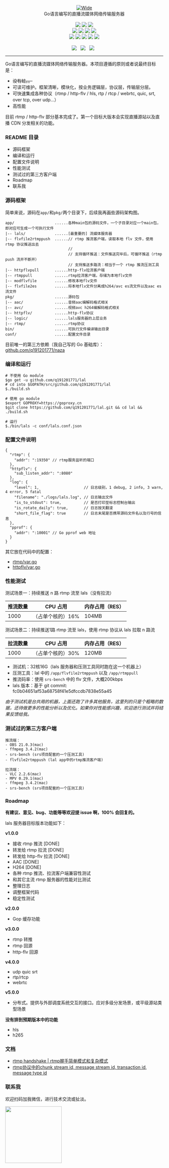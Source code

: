 <p align="center">
<a title="logo" target="_blank" href="https://github.com/q191201771/lal">
<img alt="Wide" src="https://pengrl.com/images/other/lallogo.png">
</a>
<br>
Go语言编写的直播流媒体网络传输服务器
<br><br>
<a title="TravisCI" target="_blank" href="https://www.travis-ci.org/q191201771/lal"><img src="https://www.travis-ci.org/q191201771/lal.svg?branch=master"></a>
<a title="codecov" target="_blank" href="https://codecov.io/gh/q191201771/lal"><img src="https://codecov.io/gh/q191201771/lal/branch/master/graph/badge.svg?style=flat-square"></a>
<a title="goreportcard" target="_blank" href="https://goreportcard.com/report/github.com/q191201771/lal"><img src="https://goreportcard.com/badge/github.com/q191201771/lal?style=flat-square"></a>
<br>
<a title="codeline" target="_blank" href="https://github.com/q191201771/lal"><img src="https://sloc.xyz/github/q191201771/lal/?category=code"></a>
<a title="license" target="_blank" href="https://github.com/q191201771/lal/blob/master/LICENSE"><img src="https://img.shields.io/badge/license-MIT-brightgreen.svg?style=flat-square"></a>
<a title="lastcommit" target="_blank" href="https://github.com/q191201771/lal/commits/master"><img src="https://img.shields.io/github/commit-activity/m/q191201771/lal.svg?style=flat-square"></a>
<a title="commitactivity" target="_blank" href="https://github.com/q191201771/lal/graphs/commit-activity"><img src="https://img.shields.io/github/last-commit/q191201771/lal.svg?style=flat-square"></a>
<br>
<a title="pr" target="_blank" href="https://github.com/q191201771/lal/pulls"><img src="https://img.shields.io/github/issues-pr-closed/q191201771/lal.svg?style=flat-square&color=FF9966"></a>
<a title="hits" target="_blank" href="https://github.com/q191201771/lal"><img src="https://hits.b3log.org/q191201771/lal.svg?style=flat-square"></a>
<a title="language" target="_blank" href="https://github.com/q191201771/lal"><img src="https://img.shields.io/github/languages/count/q191201771/lal.svg?style=flat-square"></a>
<a title="toplanguage" target="_blank" href="https://github.com/q191201771/lal"><img src="https://img.shields.io/github/languages/top/q191201771/lal.svg?style=flat-square"></a>
<a title="godoc" target="_blank" href="https://godoc.org/github.com/q191201771/lal"><img src="http://img.shields.io/badge/godoc-reference-5272B4.svg?style=flat-square"></a>
<br><br>
<a title="watcher" target="_blank" href="https://github.com/q191201771/lal/watchers"><img src="https://img.shields.io/github/watchers/q191201771/lal.svg?label=Watchers&style=social"></a>&nbsp;&nbsp;
<a title="star" target="_blank" href="https://github.com/q191201771/lal/stargazers"><img src="https://img.shields.io/github/stars/q191201771/lal.svg?label=Stars&style=social"></a>&nbsp;&nbsp;
<a title="fork" target="_blank" href="https://github.com/q191201771/lal/network/members"><img src="https://img.shields.io/github/forks/q191201771/lal.svg?label=Forks&style=social"></a>&nbsp;&nbsp;
</p>

---

Go语言编写的直播流媒体网络传输服务器。本项目遵循的原则或者说最终目标是：

* ~~没有蛀。。~~
* 可读可维护。框架清晰，模块化，按业务逻辑层，协议层，传输层分层。
* 可快速集成各种协议（rtmp / http-flv / hls, rtp / rtcp / webrtc, quic, srt, over tcp, over udp...）
* 高性能

目前 rtmp / http-flv 部分基本完成了。第一个目标大版本会实现直播源站以及直播 CDN 分发相关的功能。

### README 目录

* 源码框架
* 编译和运行
* 配置文件说明
* 性能测试
* 测试过的第三方客户端
* Roadmap
* 联系我

### 源码框架

简单来说，源码在`app/`和`pkg/`两个目录下，后续我再画些源码架构图。

```
app/                  ......各种main包的源码文件，一个子目录对应一个main包，即对应可生成一个可执行文件
|-- lals/             ......[最重要的] 流媒体服务器
|-- flvfile2rtmppush  ......// rtmp 推流客户端，读取本地 flv 文件，使用 rtmp 协议推送出去
                            //
                            // 支持循环推送：文件推送完毕后，可循环推送（rtmp push 流并不断开）
                            // 支持推送多路流：相当于一个 rtmp 推流压测工具
|-- httpflvpull       ......http-flv拉流客户端
|-- rtmppull          ......rtmp拉流客户端，存储为本地flv文件
|-- modflvfile        ......修改本地flv文件
|-- flvfile2es        ......将本地flv文件分离成h264/avc es流文件以及aac es流文件
pkg/                  ......源码包
|-- aac/              ......音频aac编解码格式相关
|-- avc/              ......视频avc h264编解码格式相关
|-- httpflv/          ......http-flv协议
|-- logic/            ......lals服务器的上层业务
|-- rtmp/             ......rtmp协议
bin/                  ......可执行文件编译输出目录
conf/                 ......配置文件目录
```

目前唯一的第三方依赖（我自己写的 Go 基础库）： [github.com/q191201771/naza](https://github.com/q191201771/naza)

### 编译和运行

```
# 不使用 Go module
$go get -u github.com/q191201771/lal
# cd into $GOPATH/src/github.com/q191201771/lal
$./build.sh

# 使用 go module
$export GOPROXY=https://goproxy.cn
$git clone https://github.com/q191201771/lal.git && cd lal && ./build.sh

# 运行
$./bin/lals -c conf/lals.conf.json
```

### 配置文件说明

```
{
  "rtmp": {
    "addr": ":19350" // rtmp服务监听的端口
  },
  "httpflv": {
    "sub_listen_addr": ":8080"
  },
  "log": {
    "level": 1,                    // 日志级别，1 debug, 2 info, 3 warn, 4 error, 5 fatal
    "filename": "./logs/lals.log", // 日志输出文件
    "is_to_stdout": true,          // 是否打印至标志控制台输出
    "is_rotate_daily": true,       // 日志按天翻滚
    "short_file_flag": true        // 日志末尾是否携带源码文件名以及行号的信息
  },
  "pprof": {
    "addr": ":10001" // Go pprof web 地址
  }
}
```

其它放在代码中的配置：

- [rtmp/var.go](https://github.com/q191201771/lal/blob/master/pkg/rtmp/var.go)
- [httpflv/var.go](https://github.com/q191201771/lal/blob/master/pkg/httpflv/var.go)

### 性能测试

测试场景一：持续推送 n 路 rtmp 流至 lals（没有拉流）

| 推流数量 | CPU 占用 | 内存占用（RES） |
| - | - | - |
| 1000 | （占单个核的）16% | 104MB |

测试场景二：持续推送1路 rtmp 流至 lals，使用 rtmp 协议从 lals 拉取 n 路流

| 拉流数量 | CPU 占用 | 内存占用（RES） |
| - | - | - |
| 1000 | （占单个核的）30% | 120MB |

* 测试机：32核16G（lals 服务器和压测工具同时跑在这一个机器上）
* 压测工具：lal 中的 `/app/flvfile2rtmppush` 以及 `/app/rtmppull`
* 推流码率：使用 `srs-bench` 中的 flv 文件，大概200kbps
* lals 版本：基于 git commit: fc0b04651af53a68758f41e5dfccdb7838e55a45

*由于测试机是台共用的机器，上面还跑了许多其他服务，这里列的只是个粗略的数据，还待做更多的性能分析以及优化。如果你对性能感兴趣，欢迎进行测试并将结果反馈给我。*

### 测试过的第三方客户端

```
推流端：
- OBS 21.0.3(mac)
- ffmpeg 3.4.2(mac)
- srs-bench (srs项目配套的一个压测工具)
- flvfile2rtmppush (lal app中的rtmp推流客户端)

拉流端：
- VLC 2.2.6(mac)
- MPV 0.29.1(mac)
- ffmpeg 3.4.2(mac)
- srs-bench (srs项目配套的一个压测工具)
```

### Roadmap

**有建议、意见、bug、功能等等欢迎提 issue 啊，100% 会回复的。**

lals 服务器目标版本功能如下：

**v1.0.0**

- 接收 rtmp 推流 [DONE]
- 转发给 rtmp 拉流 [DONE]
- 转发给 http-flv 拉流 [DONE]
- AAC [DONE]
- H264 [DONE]
- 各种 rtmp 推流、拉流客户端兼容性测试
- 和其它主流 rtmp 服务器的性能对比测试
- 整理日志
- 调整框架代码
- 稳定性测试

**v2.0.0**

- Gop 缓存功能

**v3.0.0**

- rtmp 转推
- rtmp 回源
- http-flv 回源

**v4.0.0**

- udp quic srt
- rtp/rtcp
- webrtc

**v5.0.0**

- 分布式。提供与外部调度系统交互的接口。应对多级分发场景，或平级源站类型场景

**没有排到预期版本中的功能**

- hls
- h265

### 文档

* [rtmp handshake | rtmp握手简单模式和复杂模式](https://pengrl.com/p/20027/)
* [rtmp协议中的chunk stream id, message stream id, transaction id, message type id](https://pengrl.com/p/25610/)

### 联系我

欢迎扫码加我微信，进行技术交流或扯淡。

<img src="https://pengrl.com/images/yoko_vx.jpeg" width="180" height="180" />
